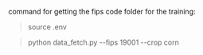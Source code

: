 command for getting the fips code folder for the training:
> source .env

> python data_fetch.py --fips 19001 --crop corn